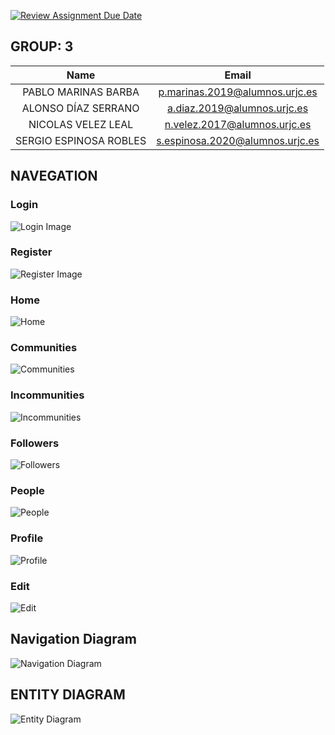 [![Review Assignment Due Date](https://classroom.github.com/assets/deadline-readme-button-22041afd0340ce965d47ae6ef1cefeee28c7c493a6346c4f15d667ab976d596c.svg)](https://classroom.github.com/a/D1C1HU9V)

## **GROUP: 3**
| Name                   | Email                                |
|:------------------------:|:------------------------------------:|
| PABLO MARINAS BARBA      | p.marinas.2019@alumnos.urjc.es      |
| ALONSO DÍAZ SERRANO      | a.diaz.2019@alumnos.urjc.es        |
| NICOLAS VELEZ LEAL       | n.velez.2017@alumnos.urjc.es       |
| SERGIO ESPINOSA ROBLES   | s.espinosa.2020@alumnos.urjc.es    |



## **NAVEGATION**

### Login
![Login Image](Images/Login.png)

### Register
![Register Image](Images/Register.png)

### Home
![Home](Images/Home.png)

### Communities
![Communities](Images/Communities.png)

### Incommunities
![Incommunities](Images/Incommunities.png)

### Followers
![Followers](Images/Followers.png)

### People
![People](Images/People.png)

### Profile
![Profile](Images/Profile.png)

### Edit
![Edit](Images/Edit.png)
## Navigation Diagram

![Navigation Diagram](Images/Navigation%20diagram.png)









## **ENTITY DIAGRAM**
![Entity Diagram](Images/Entity%20diagram.png)



